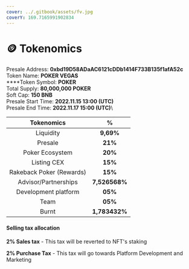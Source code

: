 ```yaml
---
cover: ../.gitbook/assets/fv.jpg
coverY: 169.7165991902834
---
```


# 🪙 Tokenomics

Presale Address: **0xbd19D58ADaAC6121cDDb1414F733B135f1afA52c** \
Token Name: **POKER VEGAS**\
****Token Symbol: **POKER** \
Total Supply: **80,000,000 POKER** \
Soft Cap: **150 BNB**\
Presale Start Time: **2022.11.15 13:00 (UTC)**\
Presale End Time: **2022.11.17 15:00 (UTC)**\


|         Tokenomics        |       %       |
| :-----------------------: | :-----------: |
|         Liquidity         |   **9,69%**   |
|          Presale          |    **21%**    |
|      Poker Ecosystem      |    **20%**    |
|        Listing CEX        |    **15%**    |
| Rakeback Poker (Rewards)  |    **15%**    |
|    Advisor/Partnerships   | **7,526568%** |
|    Development platform   |    **05%**    |
|            Team           |    **05%**    |
|           Burnt           | **1,783432%** |

#### &#x20;Selling tax allocation

**2% Sales tax** - This tax will be reverted to NFT's staking

**2% Purchase Tax** - This tax will go towards Platform Development and Marketing

